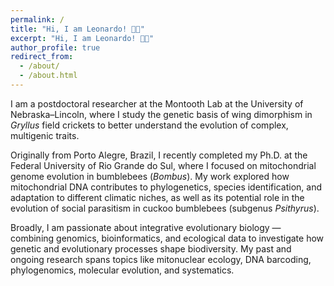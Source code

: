 ```yaml
---
permalink: /
title: "Hi, I am Leonardo! 🐝🦗"
excerpt: "Hi, I am Leonardo! 🐝🦗"
author_profile: true
redirect_from: 
  - /about/
  - /about.html
---
```


I am a postdoctoral researcher at the Montooth Lab at the University of Nebraska–Lincoln, where I study the genetic basis of wing dimorphism in _Gryllus_ field crickets to better understand the evolution of complex, multigenic traits.

Originally from Porto Alegre, Brazil, I recently completed my Ph.D. at the Federal University of Rio Grande do Sul, where I focused on mitochondrial genome evolution in bumblebees (_Bombus_). My work explored how mitochondrial DNA contributes to phylogenetics, species identification, and adaptation to different climatic niches, as well as its potential role in the evolution of social parasitism in cuckoo bumblebees (subgenus _Psithyrus_).

Broadly, I am passionate about integrative evolutionary biology — combining genomics, bioinformatics, and ecological data to investigate how genetic and evolutionary processes shape biodiversity. My past and ongoing research spans topics like mitonuclear ecology, DNA barcoding, phylogenomics, molecular evolution, and systematics.
